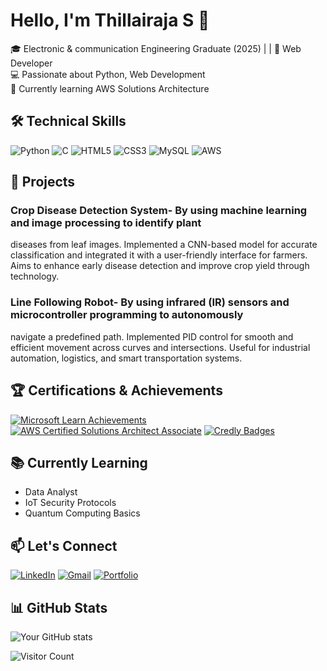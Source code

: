 # Hello, I'm Thillairaja S 👋

🎓 Electronic & communication Engineering Graduate (2025) |  | 🚀 Web Developer  
💻 Passionate about Python, Web Development  
🔭 Currently learning AWS Solutions Architecture  

## 🛠 Technical Skills

![Python](https://img.shields.io/badge/Python-3776AB?style=for-the-badge&logo=python&logoColor=white)
![C](https://img.shields.io/badge/C-00599C?style=for-the-badge&logo=c&logoColor=white)
![HTML5](https://img.shields.io/badge/HTML5-E34F26?style=for-the-badge&logo=html5&logoColor=white)
![CSS3](https://img.shields.io/badge/CSS3-1572B6?style=for-the-badge&logo=css3&logoColor=white)
![MySQL](https://img.shields.io/badge/MySQL-005C84?style=for-the-badge&logo=mysql&logoColor=white)
![AWS](https://img.shields.io/badge/AWS-%23FF9900.svg?style=for-the-badge&logo=amazon-aws&logoColor=white)

## 🌟 Projects

### Crop Disease Detection System- By using machine learning and image processing to identify plant
 diseases from leaf images. Implemented a CNN-based model for accurate classification and integrated it
 with a user-friendly interface for farmers. Aims to enhance early disease detection and improve crop yield
 through technology.
 
 ### Line Following Robot- By using infrared (IR) sensors and microcontroller programming to autonomously
 navigate a predefined path. Implemented PID control for smooth and efficient movement across curves
 and intersections. Useful for industrial automation, logistics, and smart transportation systems.

## 🏆 Certifications & Achievements

[![Microsoft Learn Achievements](https://img.shields.io/badge/Microsoft_Learn-5E5E5E?style=for-the-badge&logo=microsoft&logoColor=white)](https://learn.microsoft.com/en-us/users/thoubicimran-5051/achievements)
[![AWS Certified Solutions Architect Associate](https://img.shields.io/badge/AWS_Solutions_Architect-FF9900?style=for-the-badge&logo=amazonaws&logoColor=white)]()
[![Credly Badges](https://img.shields.io/badge/Credly-FF6B00?style=for-the-badge&logo=credly&logoColor=white)](https://www.credly.com/users/thoubic-imran-m)

## 📚 Currently Learning
- Data Analyst 
- IoT Security Protocols
- Quantum Computing Basics

## 📫 Let's Connect
[![LinkedIn](https://img.shields.io/badge/LinkedIn-0077B5?style=for-the-badge&logo=linkedin&logoColor=white)](https://www.linkedin.com/in/thoubic-imran-1043ab219/)
[![Gmail](https://img.shields.io/badge/Gmail-D14836?style=for-the-badge&logo=gmail&logoColor=white)](mailto:thoubicimran@gmail.com)
[![Portfolio](https://img.shields.io/badge/Portfolio-%23000000.svg?style=for-the-badge&logo=firefox&logoColor=#FF7139)](https://thoubicimran005.github.io/)

## 📊 GitHub Stats
![Your GitHub stats](https://github-readme-stats.vercel.app/api?username=yourusername&show_icons=true&theme=radical)

![Visitor Count](https://visitor-badge.laobi.icu/badge?page_id=yourusername.yourusername)
